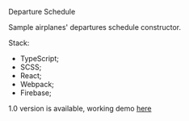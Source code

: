 Departure Schedule

Sample airplanes' departures schedule constructor.

Stack:

- TypeScript;
- SCSS;
- React;
- Webpack;
- Firebase;

1.0 version is available, working demo [here](https://departure-schedule.web.app/)